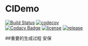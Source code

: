 # CIDemo

[![Build Status](https://travis-ci.org/wangjhstc/CIDemo.svg?branch=master)](https://travis-ci.org/wangjhstc/CIDemo) 
[![codecov](https://codecov.io/gh/wangjhstc/CIDemo/branch/master/graph/badge.svg)](https://codecov.io/gh/wangjhstc/CIDemo)  
[![Codacy Badge](https://api.codacy.com/project/badge/Grade/9c77611b9d094fd1b047d68ec7020b03)](https://www.codacy.com/app/wangjhstc/CIDemo?utm_source=github.com&amp;utm_medium=referral&amp;utm_content=wangjhstc/CIDemo&amp;utm_campaign=Badge_Grade) 
[![license](https://img.shields.io/github/license/wangjhstc/CIDemo)](https://img.shields.io/github/license/wangjhstc/CIDemo
) 
[![release](https://img.shields.io/badge/release-1.0.1-green)](https://github.com/wangjhstc/CIDemo/releases
)

##重要的生成过程
安保



